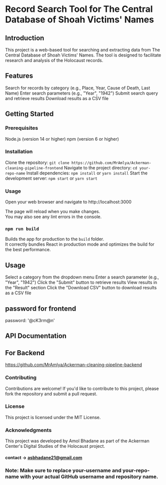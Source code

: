 # Record Search Tool for The Central Database of Shoah Victims' Names

## Introduction
This project is a web-based tool for searching and extracting data from The Central Database of Shoah Victims' Names. The tool is designed to facilitate research and analysis of the Holocaust records.

## Features
Search for records by category (e.g., Place, Year, Cause of Death, Last Name)
Enter search parameters (e.g., "Year", "1942")
Submit search query and retrieve results
Download results as a CSV file


## Getting Started

### Prerequisites

Node.js (version 14 or higher)
npm (version 6 or higher)


### Installation
Clone the repository: `git clone https://github.com/MrAmlya/Ackerman-cleaning-pipeline-frontend`
Navigate to the project directory: `cd your-repo-name`
Install dependencies: `npm install` or `yarn install`
Start the development server: `npm start` or `yarn start`


### Usage

Open your web browser and navigate to http://localhost:3000

The page will reload when you make changes.\
You may also see any lint errors in the console.


### `npm run build`

Builds the app for production to the `build` folder.\
It correctly bundles React in production mode and optimizes the build for the best performance.


## Usage
Select a category from the dropdown menu
Enter a search parameter (e.g., "Year", "1942")
Click the "Submit" button to retrieve results
View results in the "Result" section
Click the "Download CSV" button to download results as a CSV file


## password for frontend
password: '@cK3rm@n'


## API Documentation

## For Backend
https://github.com/MrAmlya/Ackerman-cleaning-pipeline-backend



### Contributing
Contributions are welcome! If you'd like to contribute to this project, please fork the repository and submit a pull request.

### License
This project is licensed under the MIT License.

### Acknowledgments
This project was developed by Amol Bhadane as part of the Ackerman Center's Digital Studies of the Holocaust project.
#### contact -> asbhadane21@gmail.com

### Note: Make sure to replace your-username and your-repo-name with your actual GitHub username and repository name.